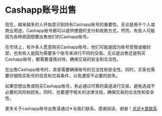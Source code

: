 # Cashapp账号出售

现在，越来越多的人开始意识到持有Cashapp账号的重要性。无论是用于个人或商业用途，Cashapp账号都可以提供便捷的支付和收款方式。然而，有些人可能因为各种原因想要出售他们的Cashapp账号。

在市场上，有许多人愿意购买Cashapp账号，他们可能是因为账号受限或被封禁，也有些人是因为需要多个账号来进行不同的交易。无论是出售还是购买Cashapp账号，都需要谨慎对待，确保交易的安全和合法性。

在出售Cashapp账号时，卖家需要确保账号的合法性和安全性。同时，买家也需要仔细核实账号的信息和交易条件，以免遭受不必要的损失。

如果您想出售或购买Cashapp账号，务必通过可靠的渠道进行交易，避免造成不必要的风险和损失。同时，也要遵守相关的法律法规，确保交易的合法性和安全性。

更多关于cashapp账号出售请通过✈与我们联系，感谢阅读，谢谢！[点这✈里联系](https://b.k02.cc)